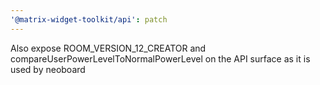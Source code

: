 ```yaml
---
'@matrix-widget-toolkit/api': patch
---
```


Also expose ROOM_VERSION_12_CREATOR and compareUserPowerLevelToNormalPowerLevel on the API surface as it is used by neoboard
